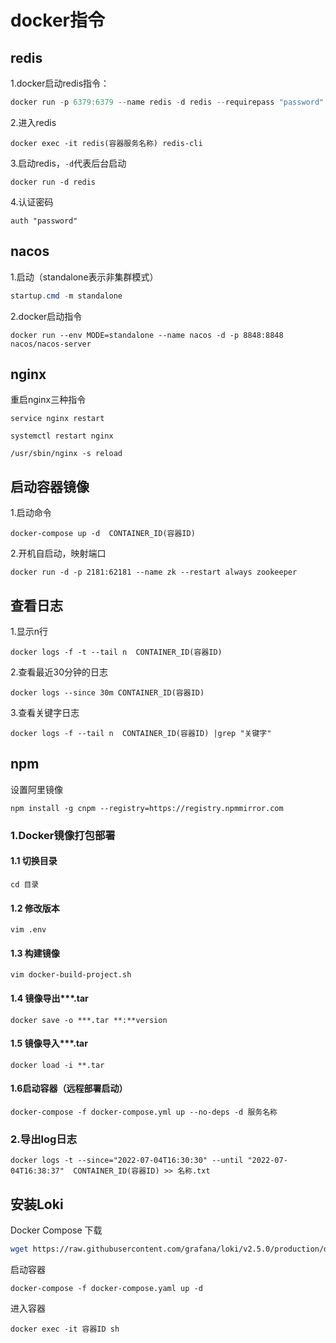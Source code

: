 # docker指令

## redis

1.docker启动redis指令：

```java
docker run -p 6379:6379 --name redis -d redis --requirepass "password"
```

2.进入redis

```
docker exec -it redis(容器服务名称) redis-cli
```

3.启动redis，`-d`代表后台启动

```
docker run -d redis
```

4.认证密码

```
auth "password"
```



## nacos

1.启动（standalone表示非集群模式）

```java
startup.cmd -m standalone
```

2.docker启动指令

```
docker run --env MODE=standalone --name nacos -d -p 8848:8848 nacos/nacos-server
```



## nginx

重启nginx三种指令

```
service nginx restart

systemctl restart nginx

/usr/sbin/nginx -s reload
```



## 启动容器镜像

1.启动命令

```
docker-compose up -d  CONTAINER_ID(容器ID) 
```

2.开机自启动，映射端口

```
docker run -d -p 2181:62181 --name zk --restart always zookeeper
```



## 查看日志

1.显示n行 

```
docker logs -f -t --tail n  CONTAINER_ID(容器ID) 
```

2.查看最近30分钟的日志

```
docker logs --since 30m CONTAINER_ID(容器ID)
```

3.查看关键字日志

```
docker logs -f --tail n  CONTAINER_ID(容器ID) |grep "关键字"
```





## npm

设置阿里镜像

```
npm install -g cnpm --registry=https://registry.npmmirror.com
```





### 1.Docker镜像打包部署

#### 1.1 切换目录 

```
cd 目录
```



#### 1.2 修改版本

```
vim .env
```



#### 1.3 构建镜像

```
vim docker-build-project.sh
```



#### 1.4 镜像导出***.tar

```
docker save -o ***.tar **:**version
```



#### 1.5 镜像导入***.tar

```
docker load -i **.tar
```



#### 1.6启动容器（远程部署启动）

```
docker-compose -f docker-compose.yml up --no-deps -d 服务名称
```



### 2.导出log日志

```
docker logs -t --since="2022-07-04T16:30:30" --until "2022-07-04T16:38:37"  CONTAINER_ID(容器ID) >> 名称.txt
```









## 安装Loki

Docker Compose 下载

```bash
wget https://raw.githubusercontent.com/grafana/loki/v2.5.0/production/docker-compose.yaml -O docker-compose.yaml
```

启动容器

```
docker-compose -f docker-compose.yaml up -d
```

进入容器

```
docker exec -it 容器ID sh
```

